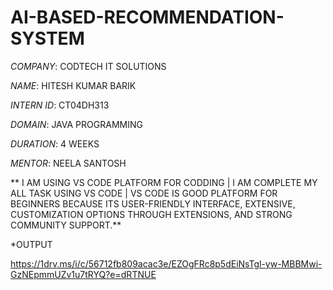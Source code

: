 # AI-BASED-RECOMMENDATION-SYSTEM

*COMPANY*: CODTECH IT SOLUTIONS

*NAME*: HITESH KUMAR BARIK

*INTERN ID*: CT04DH313

*DOMAIN*: JAVA PROGRAMMING

*DURATION*: 4 WEEKS

*MENTOR*: NEELA SANTOSH

** I AM USING VS CODE PLATFORM FOR CODDING | I AM COMPLETE MY ALL TASK USING VS CODE | VS CODE IS GOOD PLATFORM FOR BEGINNERS BECAUSE ITS USER-FRIENDLY INTERFACE, EXTENSIVE, CUSTOMIZATION OPTIONS THROUGH EXTENSIONS, AND STRONG COMMUNITY SUPPORT.**

*OUTPUT

https://1drv.ms/i/c/56712fb809acac3e/EZOgFRc8p5dEiNsTgl-yw-MBBMwi-GzNEpmmUZv1u7tRYQ?e=dRTNUE

